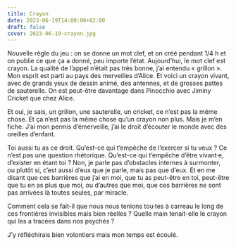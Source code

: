 ```yaml
---
title: Crayon
date: 2023-06-19T14:00:00+02:00
draft: false
cover: 2023-06-19-crayon.jpg
---
```

Nouvelle règle du jeu : on se donne un mot clef, et on créé pendant 1/4 h et on publie ce que ça a donné, peu importe l’état. Aujourd’hui, le mot clef est crayon. La qualité de l’appel n’était pas très bonne, j’ai entendu « grillon ». Mon esprit est parti au pays des merveilles d’Alice. Et voici un crayon vivant, avec de grands yeux de dessin animé, des antennes, et de grosses pattes de sauterelle. On est peut-être davantage dans Pinocchio avec Jiminy Cricket que chez Alice.

Et oui, je sais, un grillon, une sauterelle, un cricket, ce n’est pas la même chose. Et ça n’est pas la même chose qu’un crayon non plus. Mais je m’en fiche. J’ai mon permis d’émerveille, j’ai le droit d’écouter le monde avec des oreilles d’enfant.

Toi aussi tu as ce droit. Qu’est-ce qui t’empêche de l’exercer si tu veux ? Ce n’est pas une question rhétorique. Qu’est-ce qui t’empêche d’être vivant·e, d’exister en étant toi ? Non, je parle pas d’obstacles internes à surmonter, ou plutôt si, c’est aussi d’eux que je parle, mais pas que d’eux. Et en me disant que ces barrières que j’ai en moi, que tu as peut-être en toi, peut-être que tu en as plus que moi, ou d’autres que moi, que ces barrières ne sont pas arrivées là toutes seules, par miracle.

Comment cela se fait-il que nous nous tenions tou·tes à carreau le long de ces frontières invisibles mais bien réelles ? Quelle main tenait-elle le crayon qui les a tracées dans nos psychés ?

J’y réfléchirais bien volontiers mais mon temps est écoulé.


